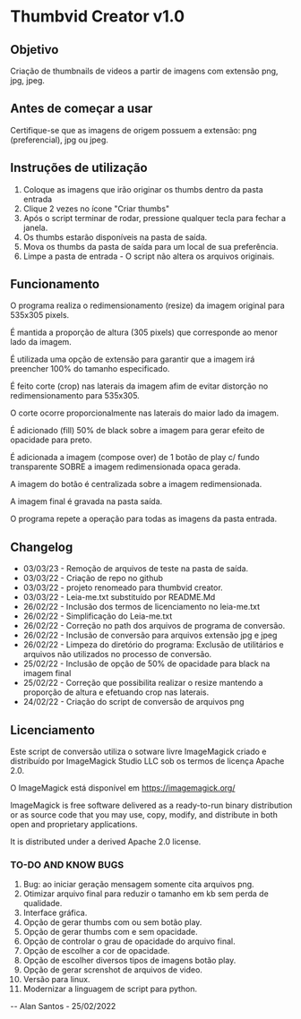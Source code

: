 # Thumbvid Creator v1.0

## Objetivo 

Criação de thumbnails de videos a partir de imagens com extensão png, jpg, jpeg.


## Antes de começar a usar 

Certifique-se que as imagens de origem possuem a extensão: png (preferencial), jpg ou jpeg.  


## Instruções de utilização 

1. Coloque as imagens que irão originar os thumbs dentro da pasta entrada
2. Clique 2 vezes no ícone "Criar thumbs"
3. Após o script terminar de rodar, pressione qualquer tecla para fechar a janela.
4. Os thumbs estarão disponíveis na pasta de saída. 
5. Mova os thumbs da pasta de saída para um local de sua preferência. 
6. Limpe a pasta de entrada - O script não altera os arquivos originais.  


## Funcionamento

O programa realiza o redimensionamento (resize) da imagem original para 535x305 pixels. 

É mantida a proporção de altura (305 pixels) que corresponde ao menor lado da imagem. 

É utilizada uma opção de extensão para garantir que a imagem irá preencher 100% do tamanho especificado.

É feito corte (crop) nas laterais da imagem afim de evitar distorção no redimensionamento para 535x305. 

O corte ocorre proporcionalmente nas laterais do maior lado da imagem. 

É adicionado (fill) 50% de black sobre a imagem para gerar efeito de opacidade para preto.

É adicionada a imagem (compose over) de 1 botão de play c/ fundo transparente SOBRE a imagem redimensionada opaca gerada. 

A imagem do botão é centralizada sobre a imagem redimensionada. 

A imagem final é gravada na pasta saída.

O programa repete a operação para todas as imagens da pasta entrada.
 

## Changelog

- 03/03/23 - Remoção de arquivos de teste na pasta de saída. 
- 03/03/22 - Criação de repo no github
- 03/03/22 - projeto renomeado para thumbvid creator. 
- 03/03/22 - Leia-me.txt substituído por README.Md
- 26/02/22 - Inclusão dos termos de licenciamento no leia-me.txt
- 26/02/22 - Simplificação do Leia-me.txt
- 26/02/22 - Correção no path dos arquivos de programa de conversão. 
- 26/02/22 - Inclusão de conversão para arquivos extensão jpg e jpeg
- 26/02/22 - Limpeza do diretório do programa: Exclusão de utilitários e arquivos não utilizados no processo de conversão.
- 25/02/22 - Inclusão de opção de 50% de opacidade para black na imagem final
- 25/02/22 - Correção que possibilita realizar o resize mantendo a proporção de altura e efetuando crop nas laterais. 
- 24/02/22 - Criação do script de conversão de arquivos png


## Licenciamento

Este script de conversão utiliza o sotware livre ImageMagick criado e distribuído por ImageMagick  Studio LLC sob os termos de licença Apache 2.0. 

O ImageMagick está disponível em https://imagemagick.org/

ImageMagick is free software delivered as a ready-to-run binary distribution or as source code that you may use, copy, modify, and distribute in both open and proprietary applications. 

It is distributed under a derived Apache 2.0 license.


### TO-DO AND KNOW BUGS

1. Bug: ao iniciar geração mensagem somente cita arquivos png.
2. Otimizar arquivo final para reduzir o tamanho em kb sem perda de qualidade.
3. Interface gráfica.
4. Opção de gerar thumbs com ou sem botão play.
5. Opção de gerar thumbs com e sem opacidade. 
6. Opção de controlar o grau de opacidade do arquivo final. 
7. Opção de escolher a cor de opacidade. 
8. Opção de escolher diversos tipos de imagens botão play.
9. Opção de gerar screnshot de arquivos de video.  
10. Versão para linux.
11. Modernizar a linguagem de script para python.

--
Alan Santos - 25/02/2022